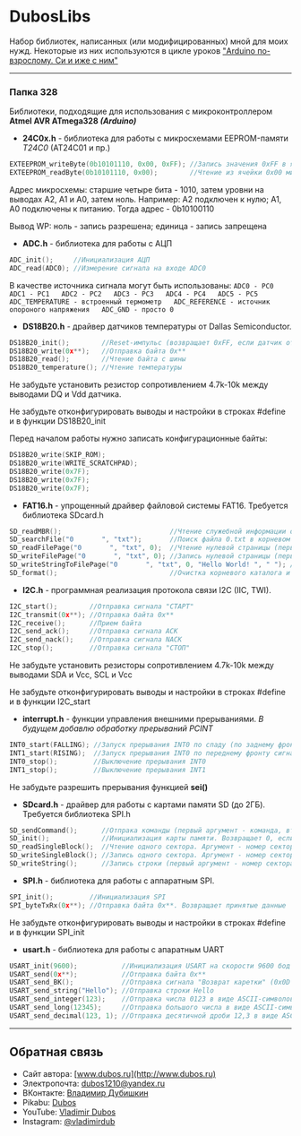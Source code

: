 DubosLibs
=========

Набор библиотек, написанных (или модифицированных) мной для моих нужд. Некоторые из них используются в цикле уроков ["Arduino по-взрослому. Си и иже с ним"](http://www.dubos.ru/arduino-lessons.html)

------------

### Папка 328
Библиотеки, подходящие для использования с микроконтроллером __Atmel AVR ATmega328 *(Arduino)*__
	
  + __24C0x.h__ - библиотека для работы с микросхемами EEPROM-памяти *T24C0* (AT24C01 и пр.)
  ```c	
  EXTEEPROM_writeByte(0b10101110, 0x00, 0xFF); //Запись значения 0xFF в ячейку 0x00 микросхемы с адресом 0b10101110
  EXTEEPROM_readByte(0b10101110, 0x00);		   //Чтение из ячейки 0x00 микросхемы 0b10101110
  ```
  Адрес микросхемы: старшие четыре бита - 1010, затем уровни на выводах A2, A1 и A0, затем ноль.
  Например: A2 подключен к нулю; A1, A0 подключены к питанию. Тогда адрес - 0b10100110
  
  Вывод WP: ноль - запись разрешена; единица - запись запрещена

  + __ADC.h__ - библиотека для работы с АЦП
  ```c	
  ADC_init();     //Инициализация АЦП
  ADC_read(ADC0); //Измерение сигнала на входе ADC0
  ```
  В качестве источника сигнала могут быть использованы:
  `
  ADC0 - PC0  
  ADC1 - PC1  
  ADC2 - PC2  
  ADC3 - PC3  
  ADC4 - PC4  
  ADC5 - PC5  
  ADC_TEMPERATURE - встроенный термометр  
  ADC_REFERENCE - источник опороного напряжения  
  ADC_GND - просто 0
  `
  	
  + __DS18B20.h__ - драйвер датчиков температуры от Dallas Semiconductor. 
  
  ```c
  DS18B20_init();        //Reset-импульс (возвращает 0xFF, если датчик ответил)
  DS18B20_write(0x**);   //Отправка байта 0x**
  DS18B20_read();        //Чтение байта с шины
  DS18B20_temperature(); //Чтение температуры
  ```
  Не забудьте установить резистор сопротивлением 4.7k-10k между выводами DQ и Vdd датчика. 
  
  Не забудьте отконфигурировать выводы и настройки в строках #define и в функции DS18B20_init

  Перед началом работы нужно записать конфигурационные байты:
  ```c
  DS18B20_write(SKIP_ROM);
  DS18B20_write(WRITE_SCRATCHPAD);
  DS18B20_write(0x7F);
  DS18B20_write(0x7F);
  DS18B20_write(0x7F);
  ```
  
  
  + __FAT16.h__ - упрощенный драйвер файловой системы FAT16. Требуется библиотека SDcard.h
  ```c
  SD_readMBR();                           //Чтение служебной информации о карте памяти. Считанные данные складываются в соответствующие переменные. Возвращает 0, если успех
  SD_searchFile("0       ", "txt");       //Поиск файла 0.txt в корневом каталоге (имя файла - ровно 8 символов, расширение - 3 символа). Возвращает номер первого кластера файла
  SD_readFilePage("0       ", "txt", 0);  //Чтение нулевой страницы (первые 512 байт) файла 0.txt в корневом каталоге (имя файла - ровно 8 символов, расширение - 3 символа).  Прочитанные данные складываются в буфер SDbuffer.	Возвращает 0, если успех
  SD_writeFilePage("0       ", "txt", 0); //Запись нулевой страницы (первые 512 байт) файла 0.txt в корневом каталоге (имя файла - ровно 8 символов, расширение - 3 символа).  Данные для записи берутся из SDbuffer.	Возвращает 0, если успех
  SD_writeStringToFilePage("0       ", "txt", 0, "Hello World! ", " "); //Запись строки (Hello Word! ) в нулевую страницу файла 0.txt в корневом каталоге (имя файла - ровно 8 символов, расширение - 3 символа). Оставшееся на странице место заполняется символом " ".	Возвращает 0, если успех
  SD_format();                            //Очистка корневого каталога и FAT-таблиц, создание файла размером 8МБ. Возвращает 0, если успех
  ```
  
  + __I2C.h__ - программная реализация протокола связи I2C (IIC, TWI).
  ```c
  I2C_start();        //Отправка сигнала "СТАРТ"
  I2C_transmit(0x**); //Отправка байта 0x**
  I2C_receive();      //Прием байта
  I2C_send_ack();     //Отправка сигнала ACK
  I2C_send_nack();    //Отправка сигнала NACK
  I2C_stop();         //Отправка сигнала "СТОП"
  ```  
  Не забудьте установить резисторы сопротивлением 4.7k-10k между выводами SDA и Vcc, SCL и Vcc
  
  Не забудьте отконфигурировать выводы и настройки в строках #define и в функции I2C_start
  
  + __interrupt.h__ - функции управления внешними прерываниями. *В будущем добавлю обработку прерываний PCINT*
  ```c
  INT0_start(FALLING); //Запуск прерывания INT0 по спаду (по заднему фронту) сигнала
  INT1_start(RISING);  //Запуск прерывания INT0 по переднему фронту сигнала
  INT0_stop();         //Выключение прерывания INT0
  INT1_stop();         //Выключение прерывания INT1
  ```
  Не забудьте разрешить прерывания функцией __sei()__
  	
  + __SDcard.h__ - драйвер для работы с картами памяти SD (до 2ГБ). Требуется библиотека SPI.h
  ```c
  SD_sendCommand();      //Отпрака команды (первый аргумент - команда, второй - аргумент). Возвращает ответ карты.
  SD_init();             //Инициализация карты памяти. Возвращает 0, если успех
  SD_readSingleBlock();  //Чтение одного сектора. Аргумент - номер сектора. Возвращает 0, если успех. Считанные данные складываются в буфер SDbuffer
  SD_writeSingleBlock(); //Запись одного сектора. Аргумент - номер сектора. Возвращает 0, если успех. Данные для записи берутся из SDbuffer
  SD_writeString();      //Запись строки (первый аргумент - номер сектора, второй - строка, третий - символ заполнитель). Строка записывается в один сектор, оставшеется место заполняется байтом-заполнителем. 
  ```
  
  + __SPI.h__ - библиотека для работы с аппаратным SPI.
  ```c
  SPI_init();         //Инициализация SPI
  SPI_byteTxRx(0x**); //Отправка байта 0x**. Возвращает принятые данные
  ```
  Не забудьте отконфигурировать выводы и настройки в строках #define и в функции SPI_init  
 
  + __usart.h__ - библиотека для работы с апаратным UART
  ```c
  USART_init(9600);           //Инициализация USART на скорости 9600 бод
  USART_send(0x**);           //Отправка байта 0x**
  USART_send_BK();            //Отправка сигнала "Возврат каретки" (0x0D 0x0A)
  USART_send_string("Hello"); //Отправка строки Hello
  USART_send_integer(123);    //Отправка числа 0123 в виде ASCII-символов (макс. - 9999)
  USART_send_long(12345);     //Отправка большого числа в виде ASCII-символов
  USART_send_decimal(123, 1); //Отправка десятичной дроби 12,3 в виде ASCII-символов
  ```
  
------------

Обратная связь
------------
- Сайт автора: [www.dubos.ru](http://www.dubos.ru) 
- Электропочта: [dubos1210@yandex.ru](mailto:dubos1210@yandex.ru)
- ВКонтакте: [Владимир Дубишкин](http://vk.com/dubosru)
- Pikabu: [Dubos](https://pikabu.ru/profile/Dubos)
- YouTube: [Vladimir Dubos](https://www.youtube.com/channel/UCkUERCY1I5nALXeckgTSK9w "Vladimir Dubos")
- Instagram: [@vladimirdub](http://instagram.com/vladimirdub)

